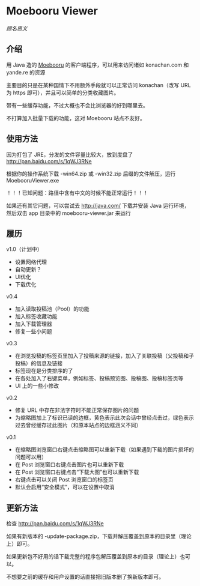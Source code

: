 # Moebooru Viewer

*顾名思义*

## 介绍

用 Java 造的 [Moebooru](https://github.com/moebooru/moebooru) 的客户端程序，可以用来访问诸如 konachan.com 和 yande.re 的资源

主要目的只是在某种国情下不用额外手段就可以正常访问 konachan（改写 URL 为 https 即可），并且可以简单的分类收藏图片。

带有一些缓存功能，不过大概也不会比浏览器的好到哪里去。

不打算加入批量下载的功能，这对 Moebooru 站点不友好。

## 使用方法

因为打包了 JRE，分发的文件容量比较大，放到度盘了 http://pan.baidu.com/s/1qWJ3RNe

根据你的操作系统下载 -win64.zip 或 -win32.zip 后缀的文件解压，运行 MoebooruViewer.exe

！！！已知问题：路径中含有中文的时候不能正常运行！！！

如果还有其它问题，可以尝试去 http://java.com/ 下载并安装 Java 运行环境，
然后双击 app 目录中的 moebooru-viewer.jar 来运行

## 履历

v1.0（计划中）
* 设置网络代理
* 自动更新？
* UI优化
* 下载优化

v0.4
* 加入读取投稿池（Pool）的功能
* 加入标签收藏功能
* 加入下载管理器
* 修复一些小问题

v0.3
* 在浏览投稿的标签页里加入了投稿来源的链接，加入了关联投稿（父投稿和子投稿）的信息及链接
* 标签现在是分类排序的了
* 在各处加入了右键菜单，例如标签、投稿预览图、投稿图、投稿标签页等
* UI 上的一些小修改

v0.2
* 修复 URL 中存在非法字符时不能正常保存图片的问题
* 为缩略图加上了标识已读的边框，黄色表示此次会话中曾经点击过，绿色表示
  过去曾经缓存过此图片（和原本站点的边框涵义不同）

v0.1
* 在缩略图浏览窗口右键点击缩略图可以重新下载（如果遇到下载的图片损坏的问题可以用）
* 在 Post 浏览窗口右键点击图片也可以重新下载
* 在 Post 浏览窗口右键点击“下载大图”也可以重新下载
* 右键点击可以关闭 Post 浏览窗口的标签页
* 默认会启用“安全模式”，可以在设置中取消

## 更新方法

检查 http://pan.baidu.com/s/1qWJ3RNe

如果有新版本的 -update-package.zip，下载并解压覆盖到原本的目录里（理论上）即可。

如果更新包不好用的话下载完整的程序包解压覆盖到原本的目录（理论上）也可以。

不想要之前的缓存和用户设置的话直接把旧版本删了换新版本即可。
